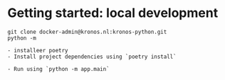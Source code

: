

# Getting started: local development


```
git clone docker-admin@kronos.nl:kronos-python.git
python -m

- installeer poetry
- Install project dependencies using `poetry install`

- Run using `python -m app.main`